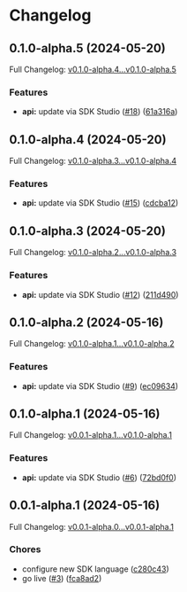 # Changelog

## 0.1.0-alpha.5 (2024-05-20)

Full Changelog: [v0.1.0-alpha.4...v0.1.0-alpha.5](https://github.com/niklub/label-studio-python/compare/v0.1.0-alpha.4...v0.1.0-alpha.5)

### Features

* **api:** update via SDK Studio ([#18](https://github.com/niklub/label-studio-python/issues/18)) ([61a316a](https://github.com/niklub/label-studio-python/commit/61a316aab06e82bb69e9f2ec5e6bb7f9ff94c65a))

## 0.1.0-alpha.4 (2024-05-20)

Full Changelog: [v0.1.0-alpha.3...v0.1.0-alpha.4](https://github.com/niklub/label-studio-python/compare/v0.1.0-alpha.3...v0.1.0-alpha.4)

### Features

* **api:** update via SDK Studio ([#15](https://github.com/niklub/label-studio-python/issues/15)) ([cdcba12](https://github.com/niklub/label-studio-python/commit/cdcba1290bd67c99ac7a5f166d96e14774244db9))

## 0.1.0-alpha.3 (2024-05-20)

Full Changelog: [v0.1.0-alpha.2...v0.1.0-alpha.3](https://github.com/niklub/label-studio-python/compare/v0.1.0-alpha.2...v0.1.0-alpha.3)

### Features

* **api:** update via SDK Studio ([#12](https://github.com/niklub/label-studio-python/issues/12)) ([211d490](https://github.com/niklub/label-studio-python/commit/211d4908a9f4e4fc0d138f9d64eab33ddabfee85))

## 0.1.0-alpha.2 (2024-05-16)

Full Changelog: [v0.1.0-alpha.1...v0.1.0-alpha.2](https://github.com/niklub/label-studio-python/compare/v0.1.0-alpha.1...v0.1.0-alpha.2)

### Features

* **api:** update via SDK Studio ([#9](https://github.com/niklub/label-studio-python/issues/9)) ([ec09634](https://github.com/niklub/label-studio-python/commit/ec09634cea576283eb114ce5f2e2923a4e1c87da))

## 0.1.0-alpha.1 (2024-05-16)

Full Changelog: [v0.0.1-alpha.1...v0.1.0-alpha.1](https://github.com/niklub/label-studio-python/compare/v0.0.1-alpha.1...v0.1.0-alpha.1)

### Features

* **api:** update via SDK Studio ([#6](https://github.com/niklub/label-studio-python/issues/6)) ([72bd0f0](https://github.com/niklub/label-studio-python/commit/72bd0f0cbd20d6a26bdf2744c02ccb50b6272186))

## 0.0.1-alpha.1 (2024-05-16)

Full Changelog: [v0.0.1-alpha.0...v0.0.1-alpha.1](https://github.com/niklub/label-studio-python/compare/v0.0.1-alpha.0...v0.0.1-alpha.1)

### Chores

* configure new SDK language ([c280c43](https://github.com/niklub/label-studio-python/commit/c280c43acb265520f7b0d38fed35899b29540774))
* go live ([#3](https://github.com/niklub/label-studio-python/issues/3)) ([fca8ad2](https://github.com/niklub/label-studio-python/commit/fca8ad2e3b1e2be9534079de2b6476fa96b83074))
